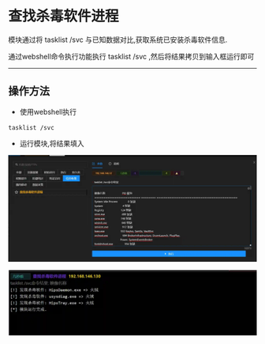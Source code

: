 # 查找杀毒软件进程


模块通过将 tasklist /svc 与已知数据对比,获取系统已安装杀毒软件信息.

通过webshell命令执行功能执行 tasklist /svc ,然后将结果拷贝到输入框运行即可

****

## 操作方法
+ 使用webshell执行

```plain
tasklist /svc
```

+ 运行模块,将结果填入

![](img\Discovery_SecuritySoftwareDiscovery_ListAVByTasklist\1.webp)

![](img\Discovery_SecuritySoftwareDiscovery_ListAVByTasklist\2.webp)


